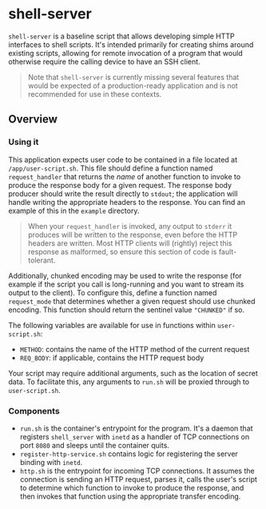 # shell-server

`shell-server` is a baseline script that allows developing simple HTTP interfaces to shell scripts. It's intended primarily for creating shims around existing scripts, allowing for remote invocation of a program that would otherwise require the calling device to have an SSH client.

> Note that `shell-server` is currently missing several features that would be expected of a production-ready application and is not recommended for use in these contexts.

## Overview

### Using it
This application expects user code to be contained in a file located at `/app/user-script.sh`. This file should define a function named `request_handler` that returns the _name_ of another function to invoke to produce the response body for a given request. The response body producer should write the result directly to `stdout`; the application will handle writing the appropriate headers to the response. You can find an example of this in the `example` directory.

> When your `request_handler` is invoked, any output to `stderr` it produces will be written to the response, even before the HTTP headers are written. Most HTTP clients will (rightly) reject this response as malformed, so ensure this section of code is fault-tolerant.

Additionally, chunked encoding may be used to write the response (for example if the script you call is long-running and you want to stream its output to the client). To configure this, define a function named `request_mode` that determines whether a given request should use chunked encoding. This function should return the sentinel value `"CHUNKED"` if so.

The following variables are available for use in functions within `user-script.sh`:
- `METHOD`: contains the name of the HTTP method of the current request
- `REQ_BODY`: if applicable, contains the HTTP request body

Your script may require additional arguments, such as the location of secret data. To facilitate this, any arguments to `run.sh` will be proxied through to `user-script.sh`. 

### Components
- `run.sh` is the container's entrypoint for the program. It's a daemon that registers `shell_server` with `inetd` as a handler of TCP connections on port `8080` and sleeps until the container quits.
- `register-http-service.sh` contains logic for registering the server binding with `inetd`.
- `http.sh` is the entrypoint for incoming TCP connections. It assumes the connection is sending an HTTP request, parses it, calls the user's script to determine which function to invoke to produce the response, and then invokes that function using the appropriate transfer encoding.
